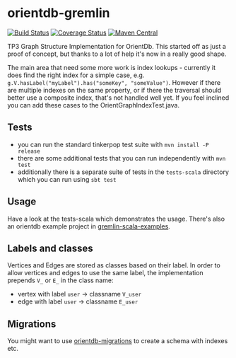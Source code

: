# orientdb-gremlin

[![Build Status](https://travis-ci.org/mpollmeier/orientdb-gremlin.svg?branch=master)](https://travis-ci.org/mpollmeier/orientdb-gremlin?branch=master) [![Coverage Status](https://coveralls.io/repos/mpollmeier/orientdb-gremlin/badge.svg?branch=master)](https://coveralls.io/r/mpollmeier/orientdb-gremlin?branch=master) [![Maven Central](https://maven-badges.herokuapp.com/maven-central/com.michaelpollmeier/orientdb-gremlin/badge.svg)](https://maven-badges.herokuapp.com/maven-central/com.michaelpollmeier/orientdb-gremlin/) 

TP3 Graph Structure Implementation for OrientDb. This started off as just a proof of concept, but thanks to a lot of help it's now in a really good shape.

The main area that need some more work is index lookups - currently it does find the right index for a simple case, e.g. `g.V.hasLabel("myLabel").has("someKey", "someValue")`. However if there are multiple indexes on the same property, or if there the traversal should better use a composite index, that's not handled well yet. If you feel inclined you can add these cases to the OrientGraphIndexTest.java.

## Tests
* you can run the standard tinkerpop test suite with `mvn install -P release`
* there are some additional tests that you can run independently with `mvn test`
* additionally there is a separate suite of tests in the `tests-scala` directory which you can run using `sbt test`

## Usage
Have a look at the tests-scala which demonstrates the usage. There's also an orientdb example project in [gremlin-scala-examples](https://github.com/mpollmeier/gremlin-scala-examples).

## Labels and classes
Vertices and Edges are stored as classes based on their label. In order to allow vertices and edges to use the same label, the implementation prepends `V_` or `E_` in the class name:
* vertex with label `user` -> classname `V_user`
* edge with label `user` -> classname `E_user`

## Migrations
You might want to use [orientdb-migrations](https://github.com/springnz/orientdb-migrations) to create a schema with indexes etc. 
